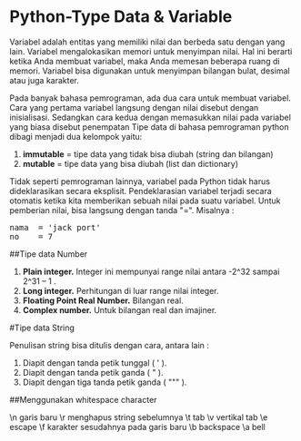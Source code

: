 # Python-Type Data & Variable
Variabel adalah entitas yang memiliki nilai dan berbeda satu dengan yang lain. Variabel mengalokasikan memori untuk menyimpan nilai. Hal ini berarti ketika Anda membuat variabel, maka
Anda memesan beberapa ruang di memori. Variabel bisa digunakan untuk menyimpan bilangan bulat,  desimal atau juga karakter.

Pada banyak bahasa pemrograman, ada dua cara untuk membuat variabel. Cara yang pertama variabel langsung dengan nilai disebut dengan inisialisasi. Sedangkan cara kedua dengan memasukkan nilai
pada variabel yang biasa disebut penempatan
Tipe data di bahasa pemrograman python dibagi menjadi dua kelompok yaitu:


1. <b>immutable</b> = tipe data yang tidak bisa diubah (string dan bilangan)
2. <b>mutable</b> = tipe data yang bisa diubah (list dan dictionary)

Tidak seperti pemrograman lainnya, variabel pada Python tidak harus dideklarasikan secara eksplisit.
Pendeklarasian variabel terjadi secara otomatis ketika kita memberikan sebuah nilai pada suatu
variabel. Untuk pemberian nilai, bisa langsung dengan tanda "=". Misalnya :

<pre>nama  = 'jack port'
no    = 7
</pre>

##Tipe data Number

1. <b>Plain integer.</b> Integer ini mempunyai range nilai antara -2^32 sampai 2^31 – 1 .
2. <b>Long integer.</b> Perhitungan di luar range nilai integer.
3. <b>Floating Point Real Number.</b> Bilangan real.
4. <b>Complex number.</b> Untuk bilangan real dan imajiner.

#Tipe data String

Penulisan string bisa ditulis dengan cara, antara lain :

1. Diapit dengan tanda petik tunggal ( ' ).
2. Diapit dengan tanda petik ganda ( " ).
3. Diapit dengan tiga tanda petik ganda ( """ ).

##Menggunakan whitespace character

\n  garis baru
\r  menghapus string sebelumnya
\t  tab
\v  vertikal tab
\e  escape
\f  karakter sesudahnya pada garis baru
\b  backspace
\a  bell








